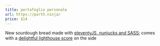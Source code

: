 ```yaml
---
title: portafoglio personale
url: https://parth.ninja/
price: $14
---
```

New sourdough bread made with <u>eleventyJS, nunjucks and SASS</u>; comes with a <u>delightful lighthouse score</u> on the side